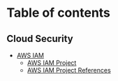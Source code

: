 # Table of contents

## Cloud Security

* [AWS IAM](README.md)
  * [AWS IAM Project](cloud-security/aws-iam/aws-iam-project.md)
  * [AWS IAM Project References](cloud-security/aws-iam/aws-iam-project-references.md)
